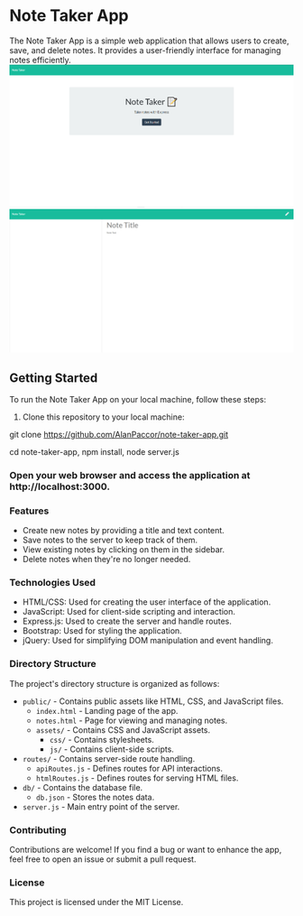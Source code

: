 # Note Taker App

The Note Taker App is a simple web application that allows users to create, save, and delete notes. It provides a user-friendly interface for managing notes efficiently.
![Alt text](image.png)
![Alt text](image-1.png)
## Getting Started

To run the Note Taker App on your local machine, follow these steps:

1. Clone this repository to your local machine:


git clone https://github.com/AlanPaccor/note-taker-app.git

cd note-taker-app,
npm install,
node server.js

### Open your web browser and access the application at http://localhost:3000.

### Features
- Create new notes by providing a title and text content.
- Save notes to the server to keep track of them.
- View existing notes by clicking on them in the sidebar.
- Delete notes when they're no longer needed.

### Technologies Used
- HTML/CSS: Used for creating the user interface of the application.
- JavaScript: Used for client-side scripting and interaction.
- Express.js: Used to create the server and handle routes.
- Bootstrap: Used for styling the application.
- jQuery: Used for simplifying DOM manipulation and event handling.

### Directory Structure
The project's directory structure is organized as follows:

- `public/` - Contains public assets like HTML, CSS, and JavaScript files.
  - `index.html` - Landing page of the app.
  - `notes.html` - Page for viewing and managing notes.
  - `assets/` - Contains CSS and JavaScript assets.
    - `css/` - Contains stylesheets.
    - `js/` - Contains client-side scripts.
- `routes/` - Contains server-side route handling.
  - `apiRoutes.js` - Defines routes for API interactions.
  - `htmlRoutes.js` - Defines routes for serving HTML files.
- `db/` - Contains the database file.
  - `db.json` - Stores the notes data.
- `server.js` - Main entry point of the server.

### Contributing
Contributions are welcome! If you find a bug or want to enhance the app, feel free to open an issue or submit a pull request.

### License
This project is licensed under the MIT License.

